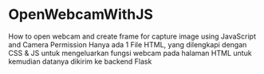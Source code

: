 # OpenWebcamWithJS
How to open webcam and create frame for capture image using JavaScript and Camera Permission
Hanya ada 1 File HTML, yang dilengkapi dengan CSS & JS untuk mengeluarkan fungsi webcam pada halaman HTML untuk kemudian datanya dikirim ke backend Flask
